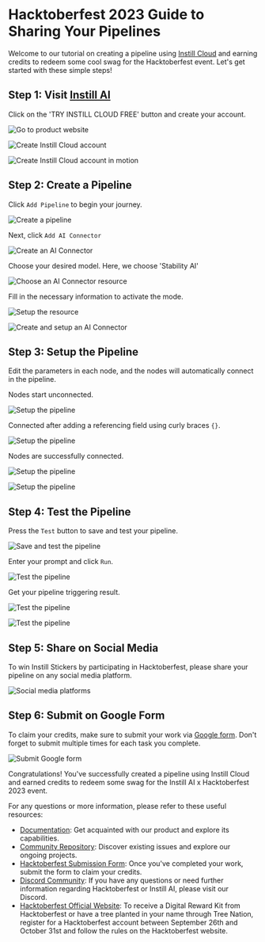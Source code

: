# Hacktoberfest 2023 Guide to Sharing Your Pipelines

Welcome to our tutorial on creating a pipeline using [Instill Cloud](https://console.instill.tech/) and earning credits to redeem some cool swag for the Hacktoberfest event. Let's get started with these simple steps!

## Step 1: Visit [Instill AI](https://www.instill.tech/)

Click on the 'TRY INSTILL CLOUD FREE' button and create your account.

![Go to product website](./assets/visit-product-website.png)

![Create Instill Cloud account](./assets/create-account.png)

![Create Instill Cloud account in motion](./assets/create-account.gif)

## Step 2: Create a Pipeline

Click `Add Pipeline` to begin your journey.

![Create a pipeline](./assets/add-pipeline.png)

Next, click `Add AI Connector`

![Create an AI Connector](./assets/add-ai-connector.png)

Choose your desired model. Here, we choose 'Stability AI'

![Choose an AI Connector resource](./assets/choose-ai-connector.png)

Fill in the necessary information to activate the mode.

![Setup the resource](./assets/config-resource.png)

![Create and setup an AI Connector](./assets/setup-ai-connector.gif)

## Step 3: Setup the Pipeline

Edit the parameters in each node, and the nodes will automatically connect in the pipeline.

Nodes start unconnected.

![Setup the pipeline](./assets/config-pipeline-1.png)

Connected after adding a referencing field using curly braces `{}`.

![Setup the pipeline](./assets/config-pipeline-2.png)

Nodes are successfully connected.

![Setup the pipeline](./assets/config-pipeline-3.png)

![Setup the pipeline](./assets/config-pipeline.gif)

## Step 4: Test the Pipeline

Press the `Test` button to save and test your pipeline.

![Save and test the pipeline](./assets/test-pipeline-1.png)

Enter your prompt and click `Run`.

![Test the pipeline](./assets/test-pipeline-2.png)

Get your pipeline triggering result.

![Test the pipeline](./assets/test-pipeline-3.png)

![Test the pipeline](./assets/test-pipeline.gif)

## Step 5: Share on Social Media

To win Instill Stickers by participating in Hacktoberfest, please share your pipeline on any social media platform.

![Social media platforms](./assets/share-on-social-media.webp)

## Step 6: Submit on Google Form

To claim your credits, make sure to submit your work via [Google form](https://forms.gle/2r91a7ChMLVnWLm37). Don't forget to submit multiple times for each task you complete.

![Submit Google form](./assets/submit-google-form.png)

Congratulations! You've successfully created a pipeline using Instill Cloud and earned credits to redeem some swag for the Instill AI x Hacktoberfest 2023 event.

For any questions or more information, please refer to these useful resources:

- [Documentation](https://www.instill.tech/docs): Get acquainted with our product and explore its capabilities.
- [Community Repository](https://github.com/instill-ai/community/issues?q=is:issue+is:open+label:hacktoberfest,+label:%22good+first+issue%22,%22help+wanted%22+): Discover existing issues and explore our ongoing projects.
- [Hacktoberfest Submission Form](https://forms.gle/2r91a7ChMLVnWLm37): Once you've completed your work, submit the form to claim your credits.
- [Discord Community](https://discord.gg/sevxWsqpGh): If you have any questions or need further information regarding Hacktoberfest or Instill AI, please visit our Discord.
- [Hacktoberfest Official Website](https://hacktoberfest.com/): To receive a Digital Reward Kit from Hacktoberfest or have a tree planted in your name through Tree Nation, register for a Hacktoberfest account between September 26th and October 31st and follow the rules on the Hacktoberfest website.
